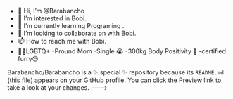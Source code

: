- 👋 Hi, I’m @Barabancho
- 👀 I’m interested in Bobi.
- 🌱 I’m currently learning Programing .
- 💞️ I’m looking to collaborate on with Bobi.
- 📫 How to reach me with Bobi.
- 🏳️‍🌈LGBTQ+
-Pround Mom
-Single 😭
-300kg Body Positivity 💪
-certified furry😎

Barabancho/Barabancho is a ✨ special ✨ repository because its `README.md` (this file) appears on your GitHub profile.
You can click the Preview link to take a look at your changes.
--->

